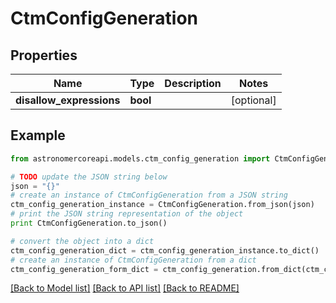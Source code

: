 # CtmConfigGeneration


## Properties
Name | Type | Description | Notes
------------ | ------------- | ------------- | -------------
**disallow_expressions** | **bool** |  | [optional] 

## Example

```python
from astronomercoreapi.models.ctm_config_generation import CtmConfigGeneration

# TODO update the JSON string below
json = "{}"
# create an instance of CtmConfigGeneration from a JSON string
ctm_config_generation_instance = CtmConfigGeneration.from_json(json)
# print the JSON string representation of the object
print CtmConfigGeneration.to_json()

# convert the object into a dict
ctm_config_generation_dict = ctm_config_generation_instance.to_dict()
# create an instance of CtmConfigGeneration from a dict
ctm_config_generation_form_dict = ctm_config_generation.from_dict(ctm_config_generation_dict)
```
[[Back to Model list]](../README.md#documentation-for-models) [[Back to API list]](../README.md#documentation-for-api-endpoints) [[Back to README]](../README.md)



